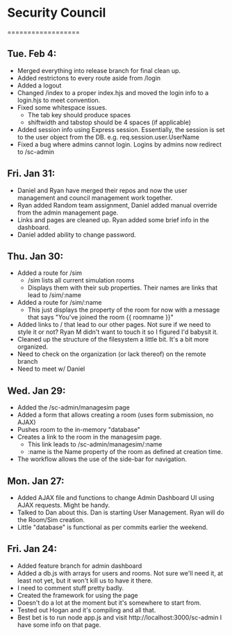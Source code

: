 # Security Council
==================

## Tue. Feb 4:
* Merged everything into release branch for final clean up.
* Added restrictons to every route aside from /login
* Added a logout
* Changed /index to a proper index.hjs and moved the login info to a login.hjs to meet convention.
* Fixed some whitespace issues.
    * The tab key should produce spaces
    * shiftwidth and tabstop should be 4 spaces (if applicable)
* Added session info using Express session. Essentially, the session is set to the user object from the DB. e.g. req.session.user.UserName
* Fixed a bug where admins cannot login. Logins by admins now redirect to /sc-admin

## Fri. Jan 31:
* Daniel and Ryan have merged their repos and now the user management and council management work together.
* Ryan added Random team assignment, Daniel added manual override from the admin management page.
* Links and pages are cleaned up. Ryan added some brief info in the dashboard.
* Daniel added ability to change password.

## Thu. Jan 30:
* Added a route for /sim
    * /sim lists all current simulation rooms
    * Displays them with their sub properties. Their names are links that lead to /sim/:name
* Added a route for /sim/:name
    * This just displays the property of the room for now with a message that says "You've joined the room {{ roomname }}"
* Added links to / that lead to our other pages. Not sure if we need to style it or not? Ryan M didn't want to touch it so I figured I'd babysit it.
* Cleaned up the structure of the filesystem a little bit. It's a bit more organized.
* Need to check on the organization (or lack thereof) on the remote branch
* Need to meet w/ Daniel

## Wed. Jan 29:
* Added the /sc-admin/managesim page
* Added a form that allows creating a room (uses form submission, no AJAX)
* Pushes room to the in-memory "database"
* Creates a link to the room in the managesim page. 
    * This link leads to /sc-admin/managesim/:name
    * :name is the Name property of the room as defined at creation time.
* The workflow allows the use of the side-bar for navigation.

## Mon. Jan 27:
* Added AJAX file and functions to change Admin Dashboard UI using AJAX requests. Might be handy.
* Talked to Dan about this. Dan is starting User Management. Ryan will do the Room/Sim creation.
* Little "database" is functional as per commits earlier the weekend.

## Fri. Jan 24:
* Added feature branch for admin dashboard
* Added a db.js with arrays for users and rooms. Not sure we'll need it, at least not yet, but it won't kill us to have it there.
* I need to comment stuff pretty badly.
* Created the framework for using the page
* Doesn't do a lot at the moment but it's somewhere to start from.
* Tested out Hogan and it's compiling and all that.
* Best bet is to run node app.js and visit http://localhost:3000/sc-admin I have some info on that page.
